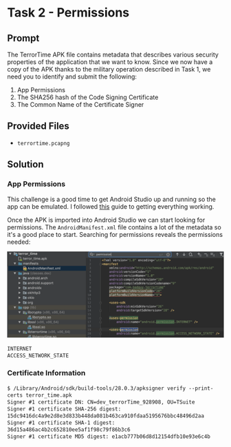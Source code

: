 # Task 2 - Permissions

## Prompt

The TerrorTime APK file contains metadata that describes various security properties of the application that we want to know. Since we now have a copy of the APK thanks to the military operation described in Task 1, we need you to identify and submit the following:

1. App Permissions
2. The SHA256 hash of the Code Signing Certificate
3. The Common Name of the Certificate Signer

## Provided Files

* `terrortime.pcapng`

## Solution

### App Permissions

This challenge is a good time to get Android Studio up and running so the app can be emulated. I followed [this](https://codebreaker.ltsnet.net/files/downloads/resource_files/androidEmulator.pdf) guide to getting everything working.

Once the APK is imported into Android Studio we can start looking for permissions. The `AndroidManifest.xml` file contains a lot of the metadata so it's a good place to start. Searching for permissions reveals the permissions needed:

![Permissions](images/perm.png)

```
INTERNET
ACCESS_NETWORK_STATE
```

### Certificate Information

```
$ /Library/Android/sdk/build-tools/28.0.3/apksigner verify --print-certs terror_time.apk
Signer #1 certificate DN: CN=dev_terrorTime_928908, OU=TSuite
Signer #1 certificate SHA-256 digest: 15dc9416dc4a9e2d8e3d833b448da081b463ca910fdaa5195676bbc48496d2aa
Signer #1 certificate SHA-1 digest: 36d15a486ac4b2c652810ee5af1f98c79f86b3c6
Signer #1 certificate MD5 digest: e1acb777b06d8d12154dfb10e93e6c4b
```

